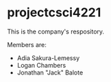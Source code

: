 # projectcsci4221

This is the company's respository.

Members are:
- Adia Sakura-Lemessy
- Logan Chambers
- Jonathan "Jack" Balote

